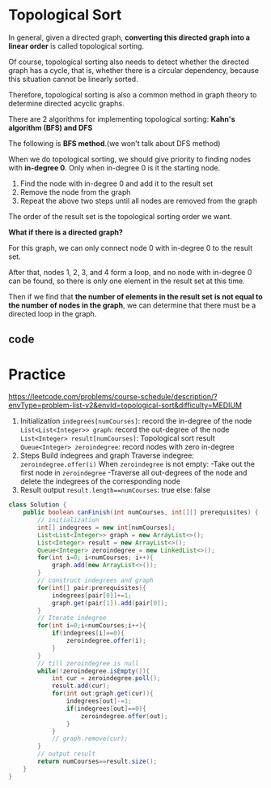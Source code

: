 # Topological Sort

In general, given a directed graph, **converting this directed graph into a linear order** is called topological sorting.

Of course, topological sorting also needs to detect whether the directed graph has a cycle, that is, whether there is a circular dependency, because this situation cannot be linearly sorted.

Therefore, topological sorting is also a common method in graph theory to determine directed acyclic graphs.

There are 2 algorithms for implementing topological sorting: **Kahn's algorithm (BFS) and DFS**

The following is **BFS method**.(we won't talk about DFS method)

When we do topological sorting, we should give priority to finding nodes with **in-degree 0**. Only when in-degree 0 is it the starting node.

1. Find the node with in-degree 0 and add it to the result set
2. Remove the node from the graph
3. Repeat the above two steps until all nodes are removed from the graph

The order of the result set is the topological sorting order we want.

**What if there is a directed graph?**

For this graph, we can only connect node 0 with in-degree 0 to the result set.

After that, nodes 1, 2, 3, and 4 form a loop, and no node with in-degree 0 can be found, so there is only one element in the result set at this time.

Then if we find that **the number of elements in the result set** **is not equal to the number of nodes in the graph**, we can determine that there must be a directed loop in the graph.

## code

# Practice

https://leetcode.com/problems/course-schedule/description/?envType=problem-list-v2&envId=topological-sort&difficulty=MEDIUM

1. Initialization
    `indegrees[numCourses]`: record the in-degree of the node
    `List<List<Integer>> graph`: record the out-degree of the node
    `List<Integer> result[numCourses]`: Topological sort result
    `Queue<Integer> zeroindegree`: record nodes with zero in-degree
2. Steps
Build indegrees and graph
Traverse indegree: `zeroindegree.offer(i)`
When `zeroindegree` is not empty:
-Take out the first node in `zeroindegree`
-Traverse all out-degrees of the node and delete the indegrees of the corresponding node
3. Result output
`result.length==numCourses`: true
else: false

```java
class Solution {
    public boolean canFinish(int numCourses, int[][] prerequisites) {
        // initialization
        int[] indegrees = new int[numCourses];
        List<List<Integer>> graph = new ArrayList<>();
        List<Integer> result = new ArrayList<>();
        Queue<Integer> zeroindegree = new LinkedList<>();
        for(int i=0; i<numCourses; i++){
            graph.add(new ArrayList<>());
        }
        // construct indegrees and graph
        for(int[] pair:prerequisites){
            indegrees[pair[0]]+=1;
            graph.get(pair[1]).add(pair[0]);
        }
        // Iterate indegree
        for(int i=0;i<numCourses;i++){
            if(indegrees[i]==0){
                zeroindegree.offer(i);
            }
        }
        // till zeroindegree is null
        while(!zeroindegree.isEmpty()){
            int cur = zeroindegree.poll();
            result.add(cur);
            for(int out:graph.get(cur)){
                indegrees[out]-=1;
                if(indegrees[out]==0){
                    zeroindegree.offer(out);
                }
            }
            // graph.remove(cur);
        }
        // output result
        return numCourses==result.size();
    }
}
```

